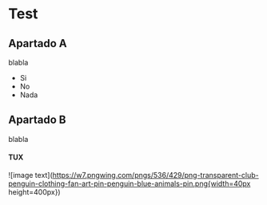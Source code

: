 # Test


## Apartado A

blabla

* Si
* No
* Nada

## Apartado B

blabla

#### TUX
![image text](https://w7.pngwing.com/pngs/536/429/png-transparent-club-penguin-clothing-fan-art-pin-penguin-blue-animals-pin.png{width=40px height=400px})
